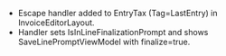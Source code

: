 - Escape handler added to EntryTax (Tag=LastEntry) in InvoiceEditorLayout.
- Handler sets IsInLineFinalizationPrompt and shows SaveLinePromptViewModel with finalize=true.
